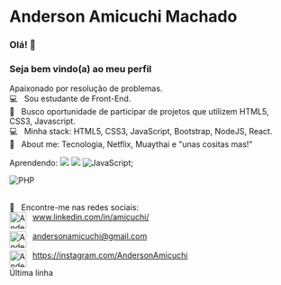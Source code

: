 # Anderson Amicuchi Machado 

### Olá! 👋
### Seja bem vindo(a) ao meu perfil

Apaixonado por resolução de problemas.
<br/> :computer: &nbsp; Sou estudante de Front-End.
<br/> :purple_heart: &nbsp; Busco oportunidade de participar de projetos que utilizem HTML5, CSS3, Javascript.
<br/> :computer: &nbsp; Minha stack: HTML5, CSS3, JavaScript, Bootstrap, NodeJS, React.
<br/> 💬  &nbsp; About me: Tecnologia, Netflix, Muaythai e "unas cositas mas!"

Aprendendo: 
  <img src="https://img.shields.io/badge/-HTML5-blue" /> 
  <img src="https://img.shields.io/badge/-CSS3-red" /> 
  ![JavaScript](https://img.shields.io/badge/-JavaScript-FEAE32?style=flat&logoColor=fff&logo=javascript);
  <img src="" /> <img src="" /> <img src="" />



![PHP](https://img.shields.io/badge/-PHP-369?style=flat&logoColor=fff&logo=php)&nbsp;


<br/> :email: &nbsp; Encontre-me nas redes sociais:
<br/> &nbsp;  [<img width="30px" height="30px" align="left" alt="Anderson | LinkedIn" width="22px" src="https://cdn.jsdelivr.net/npm/simple-icons@v3/icons/linkedin.svg" />][linkedin]   www.linkedin.com/in/amicuchi/ 
<br/> <br/> &nbsp;  [<img width="30px" height="30px" align="left" alt="Anderson | Email" width="22px" src="https://cdn.jsdelivr.net/npm/simple-icons@v3/icons/gmail.svg" />][gmail]   andersonamicuchi@gmail.com
<br/> <br/> &nbsp;  [<img width="30px" height="30px" align="left" alt="Anderson | Instagram" width="22px" src="https://cdn.jsdelivr.net/npm/simple-icons@v3/icons/instagram.svg" />][instagram]   https://instagram.com/AndersonAmicuchi



<!-- -------------------------------------------------- --> 





[instagram]: https://instagram.com/AndersonAmicuchi
[linkedin]: https://linkedin.com/in/amicuchi
[gmail]: mailto:AndersonAmicuchi@gmail.com



<p>Última linha</p>

